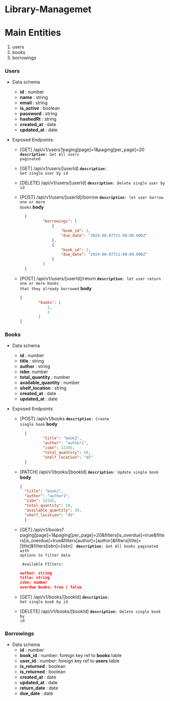 # Library-Managemet

# Main Entities
1. users 
2. books 
3. borrowings

### Users
* Data schema
	* **id** : number
	* **name** : string
	* **email** : string
	* **is_active** : boolean
	* **password** : string
	* **hashedRt** : string
	* **created_at** : date
	* **updated_at** : date
* Exposed Endpoints:

  * [GET] /api/v1/users?paging[page]=1&paging[per_page]=20
  <code>**description**: Get All users paginated</code>

  * [GET] /api/v1/users/[userId]
  <code>**description**: Get single user by id</code>

  * [DELETE] /api/v1/users/[userId]
  <code>**description**: Delete single user by id</code>

  * [POST] /api/v1/users/[userId]/borrow
  <code>**description**:  let user borrow one or more books</code>
   **body**
    ```json
      {
              "borrowings": [
                  {
                      "book_id": 2,
                      "due_date": "2024-08-07T21:00:00.000Z"
                  },
                  {
                      "book_id": 3,
                      "due_date": "2024-08-07T21:00:00.000Z"
                  }
              ]
      }
    ```

  * [POST] /api/v1/users/[userId]/return
    <code>**description**:  let user return one or more books that they already borrowed</code>
    **body**
    ```json
    {
            "books": [
                1,
                3
            ]
    }
    ```



### Books
* Data schema
	* **id** : number
	* **title** : string
	* **author** : string
	* **isbn**: number
	* **total_quantity** :  number
	* **available_quantity** :  number
	* **shelf_location** : string
	* **created_at** : date
	* **updated_at** : date

* Exposed Endpoints
  * [POST] /api/v1/books
  <code>**description**: Create single book</code>
	**body**
    ```json
      {
              "title": "book2",
              "author": "author1",
              "isbn": 12345,
              "total_quantity": 10,
              "shelf_location": "d5"
      }
    ```

  * [PATCH] /api/v1/books/[bookId]
  <code>**description**: Update single book</code>
  **body**
    ```json
    {
      "title": "book2",
      "author": "author1",
      "isbn": 12345,
      "total_quantity": 10,
      "available_quantity": 10,
      "shelf_location": "d5"
      }
    ```

  * [GET] /api/v1/books? paging[page]=1&paging[per_page]=20&filters[is_overdue]=true&filters[is_overdue]=true&filters[author]=[author]&filters[title]=[title]&filters[isbn]=[isbn]
    <code> **description**: Get All books paginated with options to filter data</code>
	
	<code> Available FIlters:</code>
	  ```json
    author: string
    title: string
    isbn: number
    overdue books: true | false
    ```

  * [GET] /api/v1/books/[bookId]
    <code>**description**: Get single book by id</code>

  * [DELETE] /api/v1/books/[bookId]
    <code>**description**: Delete single book by id</code>


### Borrowings
* Data schema
	* **id** : number
	* **book_id** : number: foreign key ref to **books** table
	* **user_id** : number: foreign key ref to **users** table
	* **is_returned** : boolean
	* **is_returned** : boolean
  * **created_at** : date
  * **updated_at** : date
  * **return_date** : date
  * **due_date** : date

